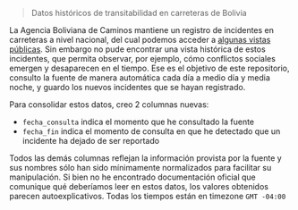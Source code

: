 > Datos históricos de transitabilidad en carreteras de Bolivia 

La Agencia Boliviana de Caminos mantiene un registro de incidentes en carreteras a nivel nacional, del cual podemos acceder a [algunas vistas públicas](http://transitabilidad.abc.gob.bo/mapa). Sin embargo no pude encontrar una vista histórica de estos incidentes, que permita observar, por ejemplo, cómo conflictos sociales emergen y desaparecen en el tiempo. Ese es el objetivo de este repositorio, consulto la fuente de manera automática cada día a medio día y media noche, y guardo los nuevos incidentes que se hayan registrado. 

Para consolidar estos datos, creo 2 columnas nuevas:
- `fecha_consulta` indica el momento que he consultado la fuente
- `fecha_fin` indica el momento de consulta en que he detectado que un incidente ha dejado de ser reportado

Todos las demás columnas reflejan la información provista por la fuente y sus nombres sólo han sido mínimamente normalizados para facilitar su manipulación. Si bien no he encontrado documentación oficial que comunique qué deberíamos leer en estos datos, los valores obtenidos parecen autoexplicativos. Todas los tiempos están en timezone `GMT -04:00`
